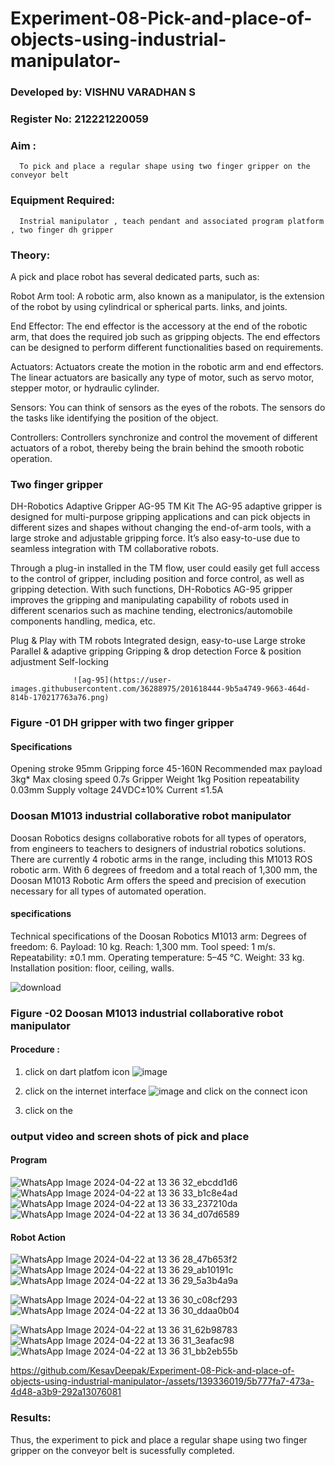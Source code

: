 # Experiment-08-Pick-and-place-of-objects-using-industrial-manipulator-
### Developed by: VISHNU VARADHAN S
### Register No: 212221220059
### Aim :
      To pick and place a regular shape using two finger gripper on the conveyor belt 
### Equipment Required: 
      Instrial manipulator , teach pendant and associated program platform , two finger dh gripper 
      
### Theory: 

A pick and place robot has several dedicated parts, such as:

Robot Arm tool: A robotic arm, also known as a manipulator, is the extension of the robot by using cylindrical or spherical parts. links, and joints.

End Effector: The end effector is the accessory at the end of the robotic arm, that does the required job such as gripping objects. The end effectors can be designed to perform different functionalities based on requirements.

Actuators: Actuators create the motion in the robotic arm and end effectors. The linear actuators are basically any type of motor, such as servo motor, stepper motor, or hydraulic cylinder.

Sensors: You can think of sensors as the eyes of the robots. The sensors do the tasks like identifying the position of the object.

Controllers: Controllers synchronize and control the movement of different actuators of a robot, thereby being the brain behind the smooth robotic operation.


### Two finger gripper 

DH-Robotics
Adaptive Gripper AG-95 TM Kit
The AG-95 adaptive gripper is designed for multi-purpose gripping applications and can pick objects in different sizes and shapes without changing the end-of-arm tools, with a large stroke and adjustable gripping force. It’s also easy-to-use due to seamless integration with TM collaborative robots.

Through a plug-in installed in the TM flow, user could easily get full access to the control of gripper, including position and force control, as well as gripping detection. With such functions, DH-Robotics AG-95 gripper improves the gripping and manipulating capability of robots used in different scenarios such as machine tending, electronics/automobile components handling, medica, etc.

Plug & Play with TM robots
Integrated design, easy-to-use
Large stroke
Parallel & adaptive gripping
Gripping & drop detection
Force & position adjustment
Self-locking

                  ![ag-95](https://user-images.githubusercontent.com/36288975/201618444-9b5a4749-9663-464d-814b-170217763a76.png)
### Figure -01 DH gripper with two finger gripper 

#### Specifications

Opening stroke	95mm
Gripping force 	45-160N
Recommended max payload	3kg*
Max closing speed	0.7s
Gripper Weight	1kg
Position repeatability	0.03mm
Supply voltage	24VDC±10%
Current	≤1.5A



### Doosan M1013 industrial collaborative robot manipulator 
Doosan Robotics designs collaborative robots for all types of operators, from engineers to teachers to designers of industrial robotics solutions. There are currently 4 robotic arms in the range, including this M1013 ROS robotic arm. With 6 degrees of freedom and a total reach of 1,300 mm, the Doosan M1013 Robotic Arm offers the speed and precision of execution necessary for all types of automated operation.

#### specifications 
Technical specifications of the Doosan Robotics M1013 arm:
Degrees of freedom: 6.
Payload: 10 kg.
Reach: 1,300 mm.
Tool speed: 1 m/s.
Repeatability: ±0.1 mm.
Operating temperature: 5–45 °C.
Weight: 33 kg.
Installation position: floor, ceiling, walls.



![download](https://user-images.githubusercontent.com/36288975/201624230-89cc83ff-cecd-49ea-84c6-c67066e9d157.jpg)

### Figure -02 Doosan M1013 industrial collaborative robot manipulator 

#### Procedure : 

1. click on dart platfom icon ![image](https://user-images.githubusercontent.com/36288975/201621038-f1248586-5c20-40fd-8a74-68c7d8b44939.png)
2. click on the internet interface 
![image](https://user-images.githubusercontent.com/36288975/201621235-3b8b46a9-3c19-4207-9ea2-6a7954eb6135.png)
and click on the connect icon 

3. click on the 


















### output video and screen shots of pick and place 
#### Program
![WhatsApp Image 2024-04-22 at 13 36 32_ebcdd1d6](https://github.com/KesavDeepak/Experiment-08-Pick-and-place-of-objects-using-industrial-manipulator-/assets/139336019/eb6b277f-1db6-41d3-babb-1ff0c81b7d61)
![WhatsApp Image 2024-04-22 at 13 36 33_b1c8e4ad](https://github.com/KesavDeepak/Experiment-08-Pick-and-place-of-objects-using-industrial-manipulator-/assets/139336019/15a84c71-6a28-410b-a63e-6fa035502ac8)
![WhatsApp Image 2024-04-22 at 13 36 33_237210da](https://github.com/KesavDeepak/Experiment-08-Pick-and-place-of-objects-using-industrial-manipulator-/assets/139336019/35def62f-8996-49d8-9deb-c506d906c693)
![WhatsApp Image 2024-04-22 at 13 36 34_d07d6589](https://github.com/KesavDeepak/Experiment-08-Pick-and-place-of-objects-using-industrial-manipulator-/assets/139336019/b6d6df07-986c-47bf-86ee-965692fde443)

#### Robot Action

![WhatsApp Image 2024-04-22 at 13 36 28_47b653f2](https://github.com/KesavDeepak/Experiment-08-Pick-and-place-of-objects-using-industrial-manipulator-/assets/139336019/45f35e03-7e01-4aba-9825-7cb8b5210089)
![WhatsApp Image 2024-04-22 at 13 36 29_ab10191c](https://github.com/KesavDeepak/Experiment-08-Pick-and-place-of-objects-using-industrial-manipulator-/assets/139336019/19828a3c-4fa5-4abe-a0f8-d307037d22e4)
![WhatsApp Image 2024-04-22 at 13 36 29_5a3b4a9a](https://github.com/KesavDeepak/Experiment-08-Pick-and-place-of-objects-using-industrial-manipulator-/assets/139336019/fc4c8815-5f4f-4bbf-8ec4-7b54714743ed)

![WhatsApp Image 2024-04-22 at 13 36 30_c08cf293](https://github.com/KesavDeepak/Experiment-08-Pick-and-place-of-objects-using-industrial-manipulator-/assets/139336019/6cc056f1-c78a-4ac2-84a2-aaa432a414fa)
![WhatsApp Image 2024-04-22 at 13 36 30_ddaa0b04](https://github.com/KesavDeepak/Experiment-08-Pick-and-place-of-objects-using-industrial-manipulator-/assets/139336019/9328a0af-e4ca-416c-ba4e-549beaf33216)

![WhatsApp Image 2024-04-22 at 13 36 31_62b98783](https://github.com/KesavDeepak/Experiment-08-Pick-and-place-of-objects-using-industrial-manipulator-/assets/139336019/d98bf945-cdfd-4703-913f-10d40a4c09ec)
![WhatsApp Image 2024-04-22 at 13 36 31_3eafac98](https://github.com/KesavDeepak/Experiment-08-Pick-and-place-of-objects-using-industrial-manipulator-/assets/139336019/bf2da26f-2093-45f0-b42d-0f18373f6960)
![WhatsApp Image 2024-04-22 at 13 36 31_bb2eb55b](https://github.com/KesavDeepak/Experiment-08-Pick-and-place-of-objects-using-industrial-manipulator-/assets/139336019/60583fe2-949a-4192-ba44-5d7d369447fd)



https://github.com/KesavDeepak/Experiment-08-Pick-and-place-of-objects-using-industrial-manipulator-/assets/139336019/5b777fa7-473a-4d48-a3b9-292a13076081






### Results: 

Thus, the experiment to pick and place a regular shape using two finger gripper on the conveyor belt is sucessfully completed.




